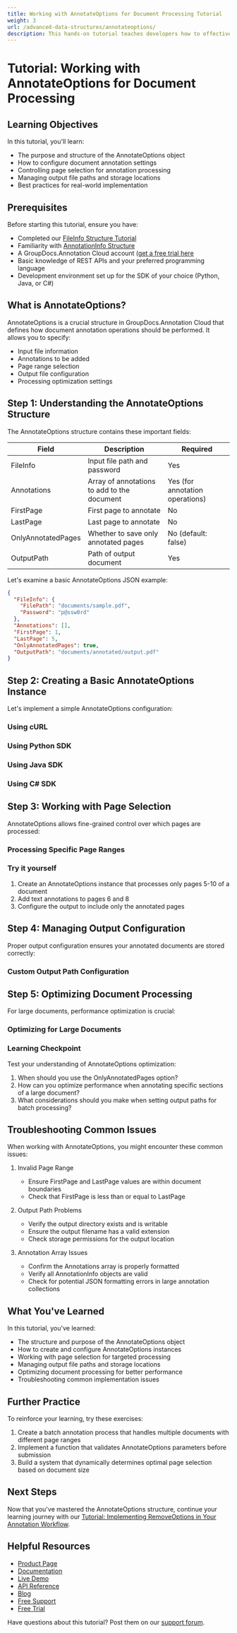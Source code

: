 ```yaml
---
title: Working with AnnotateOptions for Document Processing Tutorial
weight: 3
url: /advanced-data-structures/annotateoptions/
description: This hands-on tutorial teaches developers how to effectively implement AnnotateOptions to control document annotation behavior in GroupDocs.Annotation Cloud
---
```


# Tutorial: Working with AnnotateOptions for Document Processing

## Learning Objectives

In this tutorial, you'll learn:
- The purpose and structure of the AnnotateOptions object
- How to configure document annotation settings
- Controlling page selection for annotation processing
- Managing output file paths and storage locations
- Best practices for real-world implementation

## Prerequisites

Before starting this tutorial, ensure you have:
- Completed our [FileInfo Structure Tutorial](/advanced-data-structures/fileinfo/)
- Familiarity with [AnnotationInfo Structure](/advanced-data-structures/annotationinfo/)
- A GroupDocs.Annotation Cloud account ([get a free trial here](https://dashboard.groupdocs.cloud/#/apps)
- Basic knowledge of REST APIs and your preferred programming language
- Development environment set up for the SDK of your choice (Python, Java, or C#)

## What is AnnotateOptions?

AnnotateOptions is a crucial structure in GroupDocs.Annotation Cloud that defines how document annotation operations should be performed. It allows you to specify:

- Input file information
- Annotations to be added
- Page range selection
- Output file configuration
- Processing optimization settings

## Step 1: Understanding the AnnotateOptions Structure

The AnnotateOptions structure contains these important fields:

| Field | Description | Required |
|---|---|---|
| FileInfo | Input file path and password | Yes |
| Annotations | Array of annotations to add to the document | Yes (for annotation operations) |
| FirstPage | First page to annotate | No |
| LastPage | Last page to annotate | No |
| OnlyAnnotatedPages | Whether to save only annotated pages | No (default: false) |
| OutputPath | Path of output document | Yes |

Let's examine a basic AnnotateOptions JSON example:

```json
{
  "FileInfo": {
    "FilePath": "documents/sample.pdf",
    "Password": "p@ssw0rd"
  },
  "Annotations": [],
  "FirstPage": 1,
  "LastPage": 5,
  "OnlyAnnotatedPages": true,
  "OutputPath": "documents/annotated/output.pdf"
}
```

## Step 2: Creating a Basic AnnotateOptions Instance

Let's implement a simple AnnotateOptions configuration:

### Using cURL

<script src="https://gist.github.com/groupdocs-annotation-cloud/tutorial-annotateoptions-basic-curl.js"></script>

### Using Python SDK

<script src="https://gist.github.com/groupdocs-annotation-cloud/tutorial-annotateoptions-basic-python.js"></script>

### Using Java SDK

<script src="https://gist.github.com/groupdocs-annotation-cloud/tutorial-annotateoptions-basic-java.js"></script>

### Using C# SDK

<script src="https://gist.github.com/groupdocs-annotation-cloud/tutorial-annotateoptions-basic-csharp.js"></script>

## Step 3: Working with Page Selection

AnnotateOptions allows fine-grained control over which pages are processed:

### Processing Specific Page Ranges

<script src="https://gist.github.com/groupdocs-annotation-cloud/tutorial-annotateoptions-page-ranges.js"></script>

### Try it yourself

1. Create an AnnotateOptions instance that processes only pages 5-10 of a document
2. Add text annotations to pages 6 and 8
3. Configure the output to include only the annotated pages

## Step 4: Managing Output Configuration

Proper output configuration ensures your annotated documents are stored correctly:

### Custom Output Path Configuration

<script src="https://gist.github.com/groupdocs-annotation-cloud/tutorial-annotateoptions-output-config.js"></script>

## Step 5: Optimizing Document Processing

For large documents, performance optimization is crucial:

### Optimizing for Large Documents

<script src="https://gist.github.com/groupdocs-annotation-cloud/tutorial-annotateoptions-optimization.js"></script>

### Learning Checkpoint

Test your understanding of AnnotateOptions optimization:

1. When should you use the OnlyAnnotatedPages option?
2. How can you optimize performance when annotating specific sections of a large document?
3. What considerations should you make when setting output paths for batch processing?

## Troubleshooting Common Issues

When working with AnnotateOptions, you might encounter these common issues:

1. Invalid Page Range
   - Ensure FirstPage and LastPage values are within document boundaries
   - Check that FirstPage is less than or equal to LastPage

2. Output Path Problems
   - Verify the output directory exists and is writable
   - Ensure the output filename has a valid extension
   - Check storage permissions for the output location

3. Annotation Array Issues
   - Confirm the Annotations array is properly formatted
   - Verify all AnnotationInfo objects are valid
   - Check for potential JSON formatting errors in large annotation collections

## What You've Learned

In this tutorial, you've learned:
- The structure and purpose of the AnnotateOptions object
- How to create and configure AnnotateOptions instances
- Working with page selection for targeted processing
- Managing output file paths and storage locations
- Optimizing document processing for better performance
- Troubleshooting common implementation issues

## Further Practice

To reinforce your learning, try these exercises:
1. Create a batch annotation process that handles multiple documents with different page ranges
2. Implement a function that validates AnnotateOptions parameters before submission
3. Build a system that dynamically determines optimal page selection based on document size

## Next Steps

Now that you've mastered the AnnotateOptions structure, continue your learning journey with our [Tutorial: Implementing RemoveOptions in Your Annotation Workflow](/advanced-data-structures/removeoptions/).

## Helpful Resources

- [Product Page](https://products.groupdocs.cloud/annotation/)
- [Documentation](https://docs.groupdocs.cloud/annotation/)
- [Live Demo](https://products.groupdocs.app/annotation/family)
- [API Reference](https://reference.groupdocs.cloud/annotation/)
- [Blog](https://blog.groupdocs.cloud/categories/groupdocs.annotation-cloud-product-family/)
- [Free Support](https://forum.groupdocs.cloud/c/annotation/10/)
- [Free Trial](https://dashboard.groupdocs.cloud/#/apps)

Have questions about this tutorial? Post them on our [support forum](https://forum.groupdocs.cloud/c/annotation/10/).
